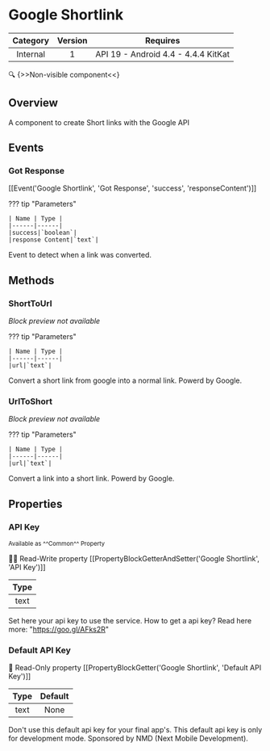 # Google Shortlink

| Category | Version | Requires |
|:--------:|:-------:|:--------:|
|Internal|1|API 19 - Android 4.4 - 4.4.4 KitKat|

:mag: {>>Non-visible component<<}

## Overview

A component to create Short links with the Google API

## Events

### Got Response

[[Event('Google Shortlink', 'Got Response', 'success', 'responseContent')]]

??? tip "Parameters"

    | Name | Type |
    |------|------|
    |success|`boolean`|
    |response Content|`text`|


Event to detect when a link was converted.

## Methods

### ShortToUrl

_Block preview not available_

??? tip "Parameters"

    | Name | Type |
    |------|------|
    |url|`text`|


Convert a short link from google into a normal link. Powerd by Google.

### UrlToShort

_Block preview not available_

??? tip "Parameters"

    | Name | Type |
    |------|------|
    |url|`text`|


Convert a link into a short link. Powerd by Google.

## Properties

### API Key

<small>Available as ^^Common^^ Property</small>

:eyes::pencil: Read-Write property
[[PropertyBlockGetterAndSetter('Google Shortlink', 'API Key')]]

| Type |
|:----:|
|text|

Set here your api key to use the service. How to get a api key? Read here more: "https://goo.gl/AFks2R"

### Default API Key

:eyes: Read-Only property
[[PropertyBlockGetter('Google Shortlink', 'Default API Key')]]

| Type | Default |
|:----:|:-------:|
|text|None|

Don't use this default api key for your final app's. This default api key is only for development mode. Sponsored by NMD (Next Mobile Development).